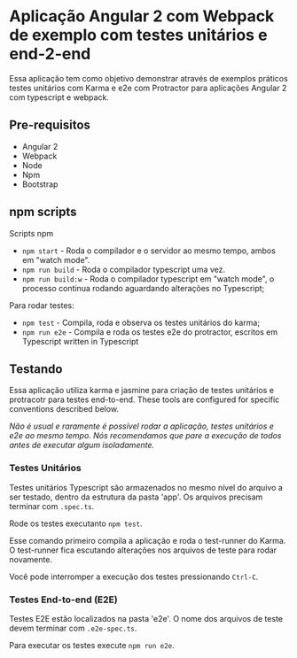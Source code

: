 # Aplicação Angular 2 com Webpack de exemplo com testes unitários e end-2-end

Essa aplicação tem como objetivo demonstrar através de exemplos práticos testes unitários com Karma e e2e com Protractor
para aplicações Angular 2 com typescript e webpack.

## Pre-requisitos

- Angular 2
- Webpack
- Node
- Npm
- Bootstrap

## npm scripts

Scripts npm 

* `npm start` - Roda o compilador e o servidor ao mesmo tempo, ambos em "watch mode".
* `npm run build` - Roda o compilador typescript uma vez.
* `npm run build:w` - Roda o compilador typescript em "watch mode", o processo continua rodando aguardando alterações no Typescript;

Para rodar testes:
* `npm test` - Compila, roda e observa os testes unitários do karma;
* `npm run e2e` - Compila e roda os testes e2e do protractor, escritos em Typescript written in Typescript

## Testando

Essa aplicação utiliza karma e jasmine para criação de testes unitários e protracotr para testes end-to-end.
These tools are configured for specific conventions described below.

*Não é usual e raramente é possível rodar a aplicação, testes unitários e e2e ao mesmo tempo.
Nós recomendamos que pare a execução de todos antes de executar algum isoladamente.*

### Testes Unitários
Testes unitários Typescript são armazenados no mesmo nível do arquivo a ser testado, dentro da estrutura da pasta 'app'.
Os arquivos precisam terminar com `.spec.ts`.

Rode os testes executanto `npm test`.

Esse comando primeiro compila a aplicação e roda o test-runner do Karma.
O test-runner fica escutando alterações nos arquivos de teste para rodar novamente.

Você pode interromper a execução dos testes pressionando `Ctrl-C`. 

### Testes End-to-end (E2E)

Testes E2E estão localizados na pasta 'e2e'.
O nome dos arquivos de teste devem terminar com `.e2e-spec.ts`. 

Para executar os testes execute `npm run e2e`.
